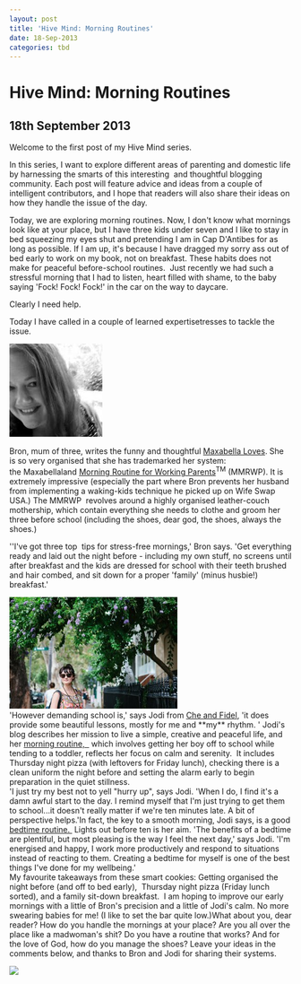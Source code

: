 ```yaml
---
layout: post
title: 'Hive Mind: Morning Routines'
date: 18-Sep-2013
categories: tbd
---
```


# Hive Mind: Morning Routines

## 18th September 2013

Welcome to the first post of my Hive Mind series.

In this series,   I want to explore different areas of parenting and domestic life by harnessing the smarts of this interesting  and thoughtful blogging community. Each post will feature advice and ideas from a couple of intelligent contributors, and I hope that readers will also share their ideas on how they handle the issue of the day.

Today, we are exploring morning routines. Now, I don't know what mornings look like at your place, but I have three kids under seven and I like to stay in bed squeezing my eyes shut and pretending I am in Cap D'Antibes for as long as possible. If I am up, it's because I have dragged my sorry ass out of bed early to work on my book, not on breakfast. These habits does not make for peaceful before-school routines.  Just recently we had such a stressful morning that I had to listen, heart filled with shame, to the baby saying 'Fock! Fock! Fock!' in the car on the way to daycare.

Clearly I need help.

Today I have called in a couple of learned expertisetresses to tackle the issue.

<img class="photo-horiz" src="/images/2013/09/download-3.jpg" />

Bron, mum of three, writes the funny and thoughtful <a href="http://maxabellaloves.blogspot.com.au/">Maxabella Loves</a>. She is so very organised that she has trademarked her system: the Maxabellaland <a href="http://maxabellaloves.blogspot.com.au/2010/07/maxabellaland-morning-routine-for.html">Morning Routine for Working Parents</a><sup>TM</sup> (MMRWP). It is extremely impressive (especially the part where Bron prevents her husband from implementing a waking-kids technique he picked up on Wife Swap USA.) The MMRWP  revolves around a highly organised leather-couch mothership, which contain everything she needs to clothe and groom her three before school (including the shoes, dear god, the shoes, always the shoes.)

''I've got three top  tips for stress-free mornings,' Bron says. 'Get everything ready and laid out the night before - including my own stuff, no screens until after breakfast and the kids are dressed for school with their teeth brushed and hair combed, and sit down for a proper 'family' (minus husbie!) breakfast.'

<img class="photo-horiz" src="/images/2013/09/15-300x199.jpg" />

<div></div>

<div>'However demanding school is,' says Jodi from <a href="http://cheandfidel.blogspot.com/">Che and Fidel</a>, 'it does provide some beautiful lessons, mostly for me and **my** rhythm. ' Jodi's blog describes her mission to live a simple, creative and peaceful life, and her <a href="http://cheandfidel.blogspot.com/2013/03/routines-rhythm.html">morning routine,  </a> which involves getting her boy off to school while tending to a toddler, reflects her focus on calm and serenity.  It includes Thursday night pizza (with leftovers for Friday lunch), checking there is a clean uniform the night before and setting the alarm early to begin preparation in the quiet stillness.</div>

<div>'I just try my best not to yell "hurry up", says Jodi. 'When I do, I find it's a damn awful start to the day. I remind myself that I'm just trying to get them to school...it doesn't really matter if we're ten minutes late. A bit of perspective helps.'In fact, the key to a smooth morning, Jodi says, is a good <a href="http://cheandfidel.blogspot.com/2013/08/bedtime.html">bedtime routine. </a> Lights out before ten is her aim. 'The benefits of a bedtime are plentiful, but most pleasing is the way I feel the next day,' says Jodi. 'I'm energised and happy, I work more productively and respond to situations instead of reacting to them. Creating a bedtime for myself is one of the best things I've done for my wellbeing.'

</div>

<div>My favourite takeaways from these smart cookies: Getting organised the night before (and off to bed early),  Thursday night pizza (Friday lunch sorted), and a family sit-down breakfast.  I am hoping to improve our early mornings with a little of Bron's precision and a little of Jodi's calm. No more swearing babies for me! (I like to set the bar quite low.)What about you, dear reader? How do you handle the mornings at your place? Are you all over the place like a madwoman's shit? Do you have a routine that works? And for the love of God, how do you manage the shoes? Leave your ideas in the comments below, and thanks to Bron and Jodi for sharing their systems.

</div>

<a href="http://www.facebook.com/sharer.php?u=&amp;linkname=Hive%20Mind%3A%20Morning%20Routines"><img src="http://shongjog.files.wordpress.com/2008/04/share-on-facebook.gif?" />
